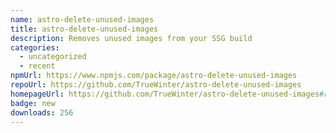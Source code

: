 ```yaml
---
name: astro-delete-unused-images
title: astro-delete-unused-images
description: Removes unused images from your SSG build
categories:
  - uncategorized
  - recent
npmUrl: https://www.npmjs.com/package/astro-delete-unused-images
repoUrl: https://github.com/TrueWinter/astro-delete-unused-images
homepageUrl: https://github.com/TrueWinter/astro-delete-unused-images#readme
badge: new
downloads: 256
---
```

